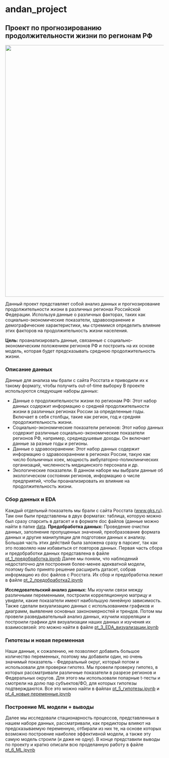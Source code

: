 # andan_project
## Проект по прогнозированию продолжительности жизни по регионам РФ

<img src="https://cdnn21.img.ria.ru/images/07e7/05/0b/1870956348_0:45:1000:608_1920x0_80_0_0_4bcca5817339e8e1267903e22cbb4734.png" width="800">

Данный проект представляет собой анализ данных и прогнозирование продолжительности жизни в различных регионах Российской Федерации. Используя данные о различных факторах, таких как социально-экономические показатели, здравоохранение и демографические характеристики, мы стремимся определить влияние этих факторов на продолжительность жизни населения.

**Цель:** проанализировать данные, связанные с социально-экономическим положением регионов РФ и построить на их основе модель, которая будет предсказывать среднюю продолжительность жизни.  

### Описание данных
Данные для анализа мы брали с сайта Росстата и приводили их к такому формату, чтобы получить out-of-time выборку
В проекте используются следующие наборы данных:
- Данные о продолжительности жизни по регионам РФ: Этот набор данных содержит информацию о средней продолжительности жизни в различных регионах России за определенные годы. Включает в себя столбцы, такие как регион, год и средняя продолжительность жизни.
- Социально-экономические показатели регионов: Этот набор данных содержит различные социально-экономические показатели регионов РФ, например, среднедушевые доходы. Он включает данные за разные годы и регионы.
- Данные о здравоохранении: Этот набор данных содержит информацию о здравоохранении в регионах России, такую как число больничных коек, мощность амбулаторно-поликлинических организаций, численность медицинского персонала и др.
- Экологические показатели. В данном наборе мы выбрали данные об экологическом состоянии регионов, информацию о числе предприятий, чтобы проанализировать их влияние на продолжительность жизни. 

### Сбор данных и EDA
Каждый отдельный показатель мы брали с сайта Росстата (www.gks.ru). Там они были представлены в двух форматах: таблица, которую можно был сразу спарсить в датасет и в формате doc файлов (данные можно найти в папке [data](data). 
**Предобработка данных:** Проведение очистки данных, заполнение пропущенных значений, преобразование формата данных и другие манипуляции для подготовки данных к анализу. Большая часть этих действий была заложена сразу в парсинг, так как это позволяло нам избавиться от повторов данных. 
Первая часть сбора и предобработки данных представлена в файле [pt_1_предобработка.ipynb](pt_1_предобработка.ipynb)
Далее мы поняли, что наблюдений недостаточно для построения более-менее адекватной модели, поэтому было принято решение расширить датасет, собрав информацию из doc файлов с Росстата. Их сбор и предобработка лежит в файле [pt_2_предобработка2.ipynb](pt_2_предобработка2.ipynb)

**Исследовательский анализ данных:** Мы изучили связи между различными переменными, построили корреляционную матрицу и увидели, какие показатели имеют наибольшую линейную зависимость. Также сделали визуализацию данных с использованием графиков и диаграмм, выявление основных закономерностей и трендов.
Потом мы провели разведывательный анализ данных, изучили корреляции и построили графики для визуализации наших данных и изучения их взаимосвязей: это можно найти в файле [pt_3_EDA_визуализации.ipynb](pt_3_EDA_визуализации.ipynb)

### Гипотезы и новая переменная
Наши данные, к сожалению, не позволяют добавить большое количество переменных, поэтому мы добавили один, но очень значимый показатель - Федеральный округ, который потом и использовали для проверки гипотез.
Мы провели проверку гипотез, в которых рассматривали различные показатели в разрезе регионов и Федеральных округов. Для этого мы использовали попарные t-тесты и смотрели на долю пар субъектов/ФО, для которых гипотезы подтверждаются. 
Все это можно найти в файлах [pt_5_гипотезы.ipynb](pt_5_гипотезы.ipynb) и [pt_4_новые переменные.ipynb](pt_4_новые_переменные.ipynb)

### Построение ML модели + выводы
Далее мы исследовали стационарность процессов, представленных в нашем наборе данных, рассматривали, как предикторы влияют на предсказываемую переменную, отбирали из них те, на основе которых возможно построение наиболее эффективной модели, а также эту самую модель строили (и даже не одну). В конце представили выводы по проекту и кратко описали всю проделанную работу в файле [pt_6_ML.ipynb](pt_6_ML.ipynb)


